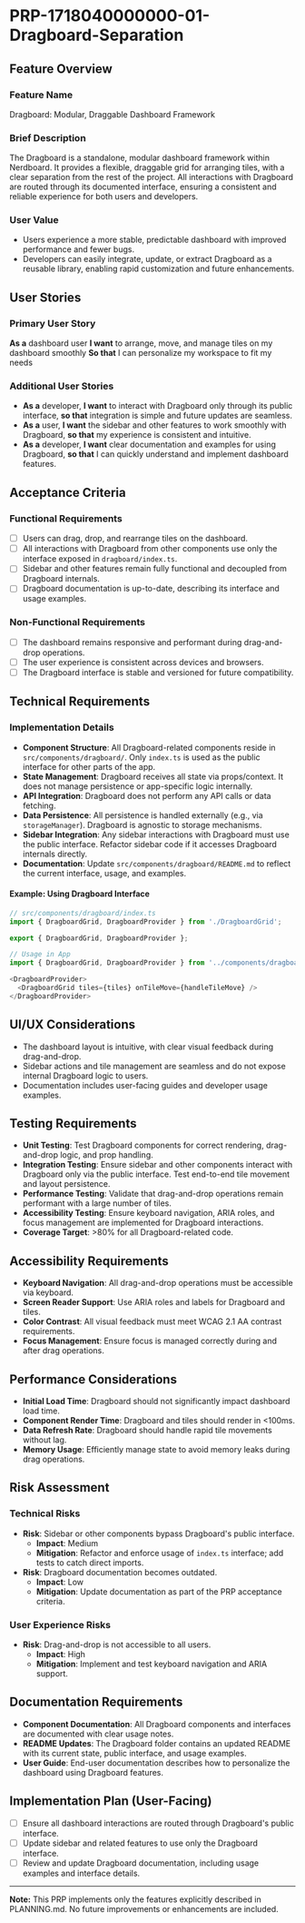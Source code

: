 # PRP-1718040000000-01-Dragboard-Separation

## Feature Overview

### Feature Name

Dragboard: Modular, Draggable Dashboard Framework

### Brief Description

The Dragboard is a standalone, modular dashboard framework within Nerdboard. It provides a flexible, draggable grid for arranging tiles, with a clear separation from the rest of the project. All interactions with Dragboard are routed through its documented interface, ensuring a consistent and reliable experience for both users and developers.

### User Value

- Users experience a more stable, predictable dashboard with improved performance and fewer bugs.
- Developers can easily integrate, update, or extract Dragboard as a reusable library, enabling rapid customization and future enhancements.

## User Stories

### Primary User Story

**As a** dashboard user
**I want** to arrange, move, and manage tiles on my dashboard smoothly
**So that** I can personalize my workspace to fit my needs

### Additional User Stories

- **As a** developer, **I want** to interact with Dragboard only through its public interface, **so that** integration is simple and future updates are seamless.
- **As a** user, **I want** the sidebar and other features to work smoothly with Dragboard, **so that** my experience is consistent and intuitive.
- **As a** developer, **I want** clear documentation and examples for using Dragboard, **so that** I can quickly understand and implement dashboard features.

## Acceptance Criteria

### Functional Requirements

- [ ] Users can drag, drop, and rearrange tiles on the dashboard.
- [ ] All interactions with Dragboard from other components use only the interface exposed in `dragboard/index.ts`.
- [ ] Sidebar and other features remain fully functional and decoupled from Dragboard internals.
- [ ] Dragboard documentation is up-to-date, describing its interface and usage examples.

### Non-Functional Requirements

- [ ] The dashboard remains responsive and performant during drag-and-drop operations.
- [ ] The user experience is consistent across devices and browsers.
- [ ] The Dragboard interface is stable and versioned for future compatibility.

## Technical Requirements

### Implementation Details

- **Component Structure**: All Dragboard-related components reside in `src/components/dragboard/`. Only `index.ts` is used as the public interface for other parts of the app.
- **State Management**: Dragboard receives all state via props/context. It does not manage persistence or app-specific logic internally.
- **API Integration**: Dragboard does not perform any API calls or data fetching.
- **Data Persistence**: All persistence is handled externally (e.g., via `storageManager`). Dragboard is agnostic to storage mechanisms.
- **Sidebar Integration**: Any sidebar interactions with Dragboard must use the public interface. Refactor sidebar code if it accesses Dragboard internals directly.
- **Documentation**: Update `src/components/dragboard/README.md` to reflect the current interface, usage, and examples.

#### Example: Using Dragboard Interface

```typescript
// src/components/dragboard/index.ts
import { DragboardGrid, DragboardProvider } from './DragboardGrid';

export { DragboardGrid, DragboardProvider };

// Usage in App
import { DragboardGrid, DragboardProvider } from '../components/dragboard';

<DragboardProvider>
  <DragboardGrid tiles={tiles} onTileMove={handleTileMove} />
</DragboardProvider>
```

## UI/UX Considerations

- The dashboard layout is intuitive, with clear visual feedback during drag-and-drop.
- Sidebar actions and tile management are seamless and do not expose internal Dragboard logic to users.
- Documentation includes user-facing guides and developer usage examples.

## Testing Requirements

- **Unit Testing**: Test Dragboard components for correct rendering, drag-and-drop logic, and prop handling.
- **Integration Testing**: Ensure sidebar and other components interact with Dragboard only via the public interface. Test end-to-end tile movement and layout persistence.
- **Performance Testing**: Validate that drag-and-drop operations remain performant with a large number of tiles.
- **Accessibility Testing**: Ensure keyboard navigation, ARIA roles, and focus management are implemented for Dragboard interactions.
- **Coverage Target**: >80% for all Dragboard-related code.

## Accessibility Requirements

- **Keyboard Navigation**: All drag-and-drop operations must be accessible via keyboard.
- **Screen Reader Support**: Use ARIA roles and labels for Dragboard and tiles.
- **Color Contrast**: All visual feedback must meet WCAG 2.1 AA contrast requirements.
- **Focus Management**: Ensure focus is managed correctly during and after drag operations.

## Performance Considerations

- **Initial Load Time**: Dragboard should not significantly impact dashboard load time.
- **Component Render Time**: Dragboard and tiles should render in <100ms.
- **Data Refresh Rate**: Dragboard should handle rapid tile movements without lag.
- **Memory Usage**: Efficiently manage state to avoid memory leaks during drag operations.

## Risk Assessment

### Technical Risks

- **Risk**: Sidebar or other components bypass Dragboard's public interface.
  - **Impact**: Medium
  - **Mitigation**: Refactor and enforce usage of `index.ts` interface; add tests to catch direct imports.
- **Risk**: Dragboard documentation becomes outdated.
  - **Impact**: Low
  - **Mitigation**: Update documentation as part of the PRP acceptance criteria.

### User Experience Risks

- **Risk**: Drag-and-drop is not accessible to all users.
  - **Impact**: High
  - **Mitigation**: Implement and test keyboard navigation and ARIA support.

## Documentation Requirements

- **Component Documentation**: All Dragboard components and interfaces are documented with clear usage notes.
- **README Updates**: The Dragboard folder contains an updated README with its current state, public interface, and usage examples.
- **User Guide**: End-user documentation describes how to personalize the dashboard using Dragboard features.

## Implementation Plan (User-Facing)

- [ ] Ensure all dashboard interactions are routed through Dragboard's public interface.
- [ ] Update sidebar and related features to use only the Dragboard interface.
- [ ] Review and update Dragboard documentation, including usage examples and interface details.

---

**Note:** This PRP implements only the features explicitly described in PLANNING.md. No future improvements or enhancements are included.
